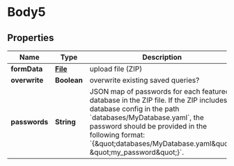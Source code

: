 # Body5

## Properties
Name | Type | Description | Notes
------------ | ------------- | ------------- | -------------
**formData** | [**File**](File.md) | upload file (ZIP) |  [optional]
**overwrite** | **Boolean** | overwrite existing saved queries? |  [optional]
**passwords** | **String** | JSON map of passwords for each featured database in the ZIP file. If the ZIP includes a database config in the path &#x60;databases/MyDatabase.yaml&#x60;, the password should be provided in the following format: &#x60;{\&quot;databases/MyDatabase.yaml\&quot;: \&quot;my_password\&quot;}&#x60;. |  [optional]
